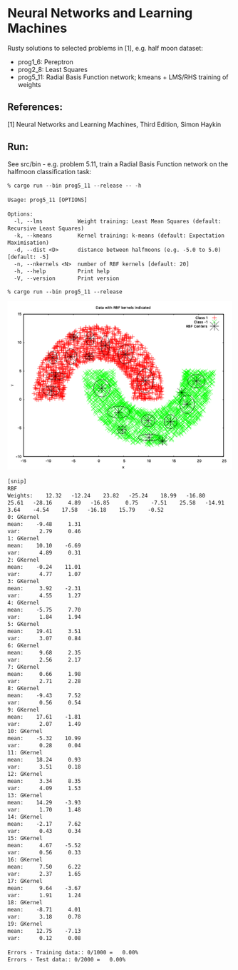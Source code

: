 Neural Networks and Learning Machines
===============

Rusty solutions to selected problems in [1], e.g. half moon dataset:

* prog1_6: Pereptron 
* prog2_8: Least Squares
* prog5_11: Radial Basis Function network; kmeans + LMS/RHS training of weights

References:
-----------
[1] Neural Networks and Learning Machines, Third Edition, Simon Haykin

Run:
----

See src/bin - e.g. problem 5.11, train a Radial Basis Function network on the halfmoon classification task: 

```
% cargo run --bin prog5_11 --release -- -h

Usage: prog5_11 [OPTIONS]

Options:
  -l, --lms           Weight training: Least Mean Squares (default: Recursive Least Squares)
  -k, --kmeans        Kernel training: k-means (default: Expectation Maximisation)
  -d, --dist <D>      distance between halfmoons (e.g. -5.0 to 5.0) [default: -5]
  -n, --nkernels <N>  number of RBF kernels [default: 20]
  -h, --help          Print help
  -V, --version       Print version

```
```
% cargo run --bin prog5_11 --release
```

![PNG](https://raw.githubusercontent.com/jesper-olsen/nnlm/refs/heads/master/Assets/prog5_11_kernels.png)

```
[snip]
RBF
Weights:    12.32   -12.24    23.82   -25.24    18.99   -16.80    25.61   -28.16     4.89   -16.85     0.75    -7.51    25.58   -14.91     3.64    -4.54    17.58   -16.18    15.79    -0.52
0: GKernel
mean:    -9.48     1.31
var:      2.79     0.46
1: GKernel
mean:    10.10    -6.69
var:      4.89     0.31
2: GKernel
mean:    -0.24    11.01
var:      4.77     1.07
3: GKernel
mean:     3.92    -2.31
var:      4.55     1.27
4: GKernel
mean:    -5.75     7.70
var:      1.84     1.94
5: GKernel
mean:    19.41     3.51
var:      3.07     0.84
6: GKernel
mean:     9.68     2.35
var:      2.56     2.17
7: GKernel
mean:     0.66     1.98
var:      2.71     2.28
8: GKernel
mean:    -9.43     7.52
var:      0.56     0.54
9: GKernel
mean:    17.61    -1.81
var:      2.07     1.49
10: GKernel
mean:    -5.32    10.99
var:      0.28     0.04
11: GKernel
mean:    18.24     0.93
var:      3.51     0.18
12: GKernel
mean:     3.34     8.35
var:      4.09     1.53
13: GKernel
mean:    14.29    -3.93
var:      1.70     1.48
14: GKernel
mean:    -2.17     7.62
var:      0.43     0.34
15: GKernel
mean:     4.67    -5.52
var:      0.56     0.33
16: GKernel
mean:     7.50     6.22
var:      2.37     1.65
17: GKernel
mean:     9.64    -3.67
var:      1.91     1.24
18: GKernel
mean:    -8.71     4.01
var:      3.18     0.78
19: GKernel
mean:    12.75    -7.13
var:      0.12     0.08

Errors - Training data:: 0/1000 =   0.00%
Errors - Test data:: 0/2000 =   0.00%
```

